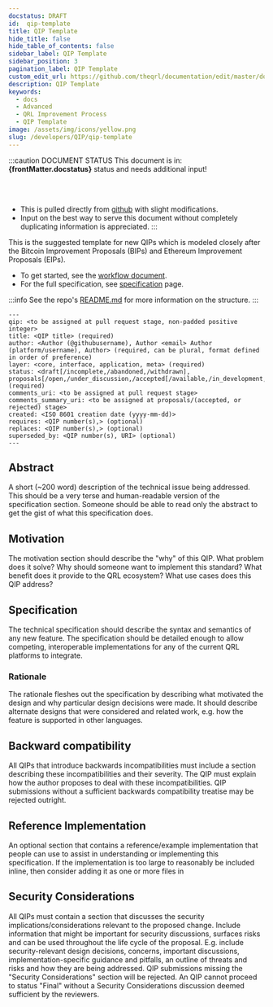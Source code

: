 ```yaml
---
docstatus: DRAFT
id:  qip-template
title: QIP Template
hide_title: false
hide_table_of_contents: false
sidebar_label: QIP Template
sidebar_position: 3
pagination_label: QIP Template
custom_edit_url: https://github.com/theqrl/documentation/edit/master/docs/basics/what-is-qrl.md
description: QIP Template
keywords:
  - docs
  - Advanced
  - QRL Improvement Process
  - QIP Template
image: /assets/img/icons/yellow.png
slug: /developers/QIP/qip-template
---
```


:::caution DOCUMENT STATUS 
<span>This document is in: <b>{frontMatter.docstatus}</b> status and needs additional input!</span>

<br/><br/>

- This is pulled directly from [github](https://github.com/theQRL/qips/) with slight modifications. 
- Input on the best way to serve this document without completely duplicating information is appreciated.
:::

This is the suggested template for new QIPs which is modeled closely after the Bitcoin Improvement Proposals (BIPs) and Ethereum Improvement Proposals (EIPs).

- To get started, see the [workflow document](/developers/QIP/qip-workflow).
- For the full specification, see [specification](/developers/QIP/qip-specification) page.

:::info
See the repo's [README.md](https://github.com/theQRL/qips) for more information on the structure.
:::

```frontmatter
---
qip: <to be assigned at pull request stage, non-padded positive integer>
title: <QIP title> (required)
author: <Author (@githubusername), Author <email> Author (platform/username), Author> (required, can be plural, format defined in order of preference)
layer: <core, interface, application, meta> (required)
status: <draft[/incomplete,/abandoned,/withdrawn], proposals[/open,/under_discussion,/accepted[/available,/in_development,/awaiting_hardfork,/completed]/deferred,/rejected]> (required)
comments_uri: <to be assigned at pull request stage>
comments_summary_uri: <to be assigned at proposals/(accepted, or rejected) stage> 
created: <ISO 8601 creation date (yyyy-mm-dd)>
requires: <QIP number(s),> (optional)
replaces: <QIP number(s),> (optional)
superseded_by: <QIP number(s), URI> (optional)
---
```


## Abstract

A short (\~200 word) description of the technical issue being addressed. This should be a very terse and human-readable version of the specification section. Someone should be able to read only the abstract to get the gist of what this specification does.

## Motivation

The motivation section should describe the "why" of this QIP. What problem does it solve? Why should someone want to implement this standard? What benefit does it provide to the QRL ecosystem? What use cases does this QIP address?

## Specification

The technical specification should describe the syntax and semantics of any new feature. The specification should be detailed enough to allow competing, interoperable implementations for any of the current QRL platforms to integrate.

### Rationale

The rationale fleshes out the specification by describing what motivated the design and why particular design decisions were made. It should describe alternate designs that were considered and related work, e.g. how the feature is supported in other languages.

## Backward compatibility

All QIPs that introduce backwards incompatibilities must include a section describing these incompatibilities and their severity. The QIP must explain how the author proposes to deal with these incompatibilities. QIP submissions without a sufficient backwards compatibility treatise may be rejected outright.

## Reference Implementation

An optional section that contains a reference/example implementation that people can use to assist in understanding or implementing this specification. If the implementation is too large to reasonably be included inline, then consider adding it as one or more files in

## Security Considerations

All QIPs must contain a section that discusses the security implications/considerations relevant to the proposed change. Include information that might be important for security discussions, surfaces risks and can be used throughout the life cycle of the proposal. E.g. include security-relevant design decisions, concerns, important discussions, implementation-specific guidance and pitfalls, an outline of threats and risks and how they are being addressed. QIP submissions missing the "Security Considerations" section will be rejected. An QIP cannot proceed to status "Final" without a Security Considerations discussion deemed sufficient by the reviewers.
